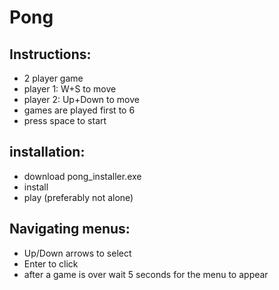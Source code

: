 # Pong


## Instructions:

- 2 player game
- player 1: W+S to move
- player 2: Up+Down to move
- games are played first to 6
- press space to start

## installation:

 - download pong_installer.exe
 - install
 - play (preferably not alone)


## Navigating menus:
- Up/Down arrows to select
- Enter to click
- after a game is over wait 5 seconds for the menu to appear
